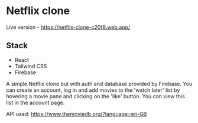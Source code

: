 # Netflix clone

Live version - https://netflix-clone-c20f8.web.app/

## Stack

- React
- Tailwind CSS
- Firebase

A simple Netflix clone but with auth and database provided by Firebase. You can create an account, log in and add movies to the 'watch later' list by hovering a movie pane and clicking on the 'like' button. You can view this list in the account page.

API used: https://www.themoviedb.org/?language=en-GB

